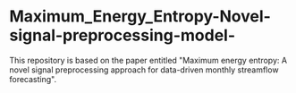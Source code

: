# Maximum_Energy_Entropy-Novel-signal-preprocessing-model-
This repository is based on the paper entitled "Maximum energy entropy: A novel signal preprocessing approach for data-driven monthly streamflow forecasting".
